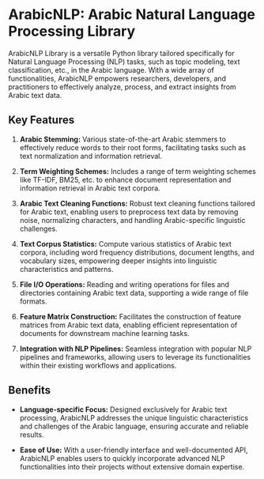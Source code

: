 # ArabicNLP: Arabic Natural Language Processing Library

ArabicNLP Library is a versatile Python library tailored specifically for Natural Language Processing (NLP) tasks, such as topic modeling, text classification, etc., in the Arabic language. 
With a wide array of functionalities, ArabicNLP empowers researchers, developers, and practitioners to effectively analyze, process, 
and extract insights from Arabic text data.

## Key Features

1. **Arabic Stemming:** Various state-of-the-art Arabic stemmers to effectively reduce words to their root forms, facilitating tasks such as text normalization and information retrieval.

2. **Term Weighting Schemes:** Includes a range of term weighting schemes like TF-IDF, BM25, etc. to enhance document representation and information retrieval in Arabic text corpora.

3. **Arabic Text Cleaning Functions:** Robust text cleaning functions tailored for Arabic text, enabling users to preprocess text data by removing noise, normalizing characters, and handling Arabic-specific linguistic challenges.

4. **Text Corpus Statistics:** Compute various statistics of Arabic text corpora, including word frequency distributions, document lengths, and vocabulary sizes, empowering deeper insights into linguistic characteristics and patterns.

5. **File I/O Operations:** Reading and writing operations for files and directories containing Arabic text data, supporting a wide range of file formats.

6. **Feature Matrix Construction:** Facilitates the construction of feature matrices from Arabic text data, enabling efficient representation of documents for downstream machine learning tasks.

7. **Integration with NLP Pipelines:** Seamless integration with popular NLP pipelines and frameworks, allowing users to leverage its functionalities within their existing workflows and applications.

## Benefits

- **Language-specific Focus:** Designed exclusively for Arabic text processing, ArabicNLP addresses the unique linguistic characteristics and challenges of the Arabic language, ensuring accurate and reliable results.

- **Ease of Use:** With a user-friendly interface and well-documented API, ArabicNLP enables users to quickly incorporate advanced NLP functionalities into their projects without extensive domain expertise.
